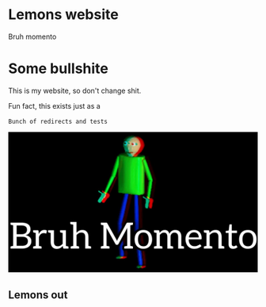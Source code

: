 # Lemons website
Bruh momento

# Some bullshite

This is my website, so don't change shit.

Fun fact, this exists just as a

```
Bunch of redirects and tests
```

![bruhmomento.jpg](bruhmomment.jpg)

## Lemons out
